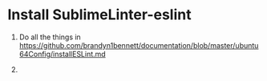 Install SublimeLinter-eslint
============================

1. Do all the things in https://github.com/brandyn1bennett/documentation/blob/master/ubuntu64Config/installESLint.md

2. 
